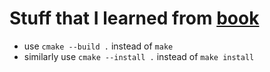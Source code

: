 # Stuff that I learned from [book](https://cliutils.gitlab.io/modern-cmake)

- use `cmake --build .` instead of `make`
- similarly use `cmake --install .` instead of `make install`
